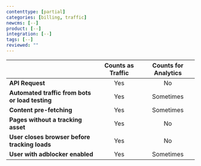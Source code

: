 ```yaml
---
contenttype: [partial]
categories: [billing, traffic]
newcms: [--]
product: [--]
integration: [--]
tags: [--]
reviewed: ""
---
```


|                                                 | Counts as Traffic | Counts for Analytics |
|:------------------------------------------------|:-----------------:|:--------------------:|
| **API Request**                                 |        Yes        |          No          |
| **Automated traffic from bots or load testing** |        Yes        |       Sometimes      |
| **Content pre-fetching**                        |        Yes        |       Sometimes      |
| **Pages without a tracking asset**              |        Yes        |          No          |
| **User closes browser before tracking loads**   |        Yes        |          No          |
| **User with adblocker enabled**                 |        Yes        |       Sometimes      |
